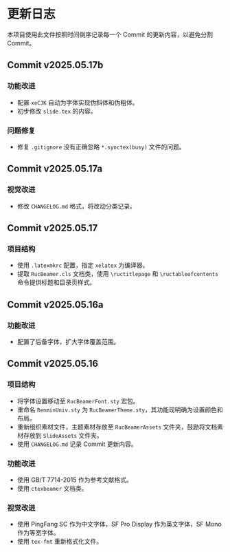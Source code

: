 # 更新日志

本项目使用此文件按照时间倒序记录每一个 Commit 的更新内容，以避免分割 Commit。

## Commit v2025.05.17b

### 功能改进

- 配置 `xeCJK` 自动为字体实现伪斜体和伪粗体。
- 初步修改 `slide.tex` 的内容。

### 问题修复

- 修复 `.gitignore` 没有正确忽略 `*.synctex(busy)` 文件的问题。

## Commit v2025.05.17a

### 视觉改进

- 修改 `CHANGELOG.md` 格式，将改动分类记录。

## Commit v2025.05.17

### 项目结构

- 使用 `.latexmkrc` 配置，指定 `xelatex` 为编译器。
- 提取 `RucBeamer.cls` 文档类，使用 `\ructitlepage` 和 `\ructableofcontents` 命令提供标题和目录页样式。

## Commit v2025.05.16a

### 功能改进

- 配置了后备字体，扩大字体覆盖范围。

## Commit v2025.05.16

### 项目结构

- 将字体设置移动至 `RucBeamerFont.sty` 宏包。
- 重命名 `RenminUniv.sty` 为 `RucBeamerTheme.sty`，其功能现明确为设置颜色和布局。
- 重新组织素材文件，主题素材存放至 `RucBeamerAssets` 文件夹，鼓励将文档素材存放到 `SlideAssets` 文件夹。
- 使用 `CHANGELOG.md` 记录 Commit 更新内容。

### 功能改进

- 使用 GB/T 7714-2015 作为参考文献格式。
- 使用 `ctexbeamer` 文档类。

### 视觉改进

- 使用 PingFang SC 作为中文字体，SF Pro Display 作为英文字体，SF Mono 作为等宽字体。
- 使用 `tex-fmt` 重新格式化文件。
